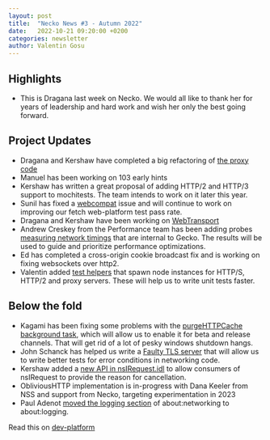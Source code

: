 ```yaml
---
layout: post
title:  "Necko News #3 - Autumn 2022"
date:   2022-10-21 09:20:00 +0200
categories: newsletter
author: Valentin Gosu
---
```


## Highlights

* This is Dragana last week on Necko. We would all like to thank her for years of leadership and hard work and wish her only the best going forward.

## Project Updates

* Dragana and Kershaw have completed a big refactoring of [the proxy code](https://bugzilla.mozilla.org/show_bug.cgi?id=1754731)
* Manuel has been working on 103 early hints
* Kershaw has written a great proposal of adding HTTP/2 and HTTP/3 support to mochitests. The team intends to work on it later this year.
* Sunil has fixed a [webcompat](https://bugzilla.mozilla.org/show_bug.cgi?id=1697421) issue and will continue to work on improving our fetch web-platform test pass rate.
* Dragana and Kershaw have been working on [WebTransport](https://bugzilla.mozilla.org/show_bug.cgi?id=1709355)
* Andrew Creskey from the Performance team has been adding probes [measuring network timings](https://bugzilla.mozilla.org/show_bug.cgi?id=1777538) that are internal to Gecko. The results will be used to guide and prioritize performance optimizations.
* Ed has completed a cross-origin cookie broadcast fix and is working on fixing websockets over http2.
* Valentin added [test helpers](https://searchfox.org/mozilla-central/source/netwerk/test/unit/head_servers.js) that spawn node instances for HTTP/S, HTTP/2 and proxy servers. These will help us to write unit tests faster.

## Below the fold

* Kagami has been fixing some problems with the [purgeHTTPCache background task](https://bugzilla.mozilla.org/show_bug.cgi?id=1791675), which will allow us to enable it for beta and release channels. That will get rid of a lot of pesky windows shutdown hangs.
* John Schanck has helped us write a [Faulty TLS server](https://bugzilla.mozilla.org/show_bug.cgi?id=1754746) that will allow us to write better tests for error conditions in networking code.
* Kershaw added a [new API in nsIRequest.idl](https://searchfox.org/mozilla-central/rev/a64647a2125cf3d334451051491fef6772e8eb57/netwerk/base/nsIRequest.idl#209) to allow consumers of nsIRequest to provide the reason for cancellation. 
* ObliviousHTTP implementation is in-progress with Dana Keeler from NSS and support from Necko, targeting experimentation in 2023
* Paul Adenot [moved the logging section](https://bugzilla.mozilla.org/show_bug.cgi?id=1347955) of about:networking to about:logging. 

Read this on [dev-platform](https://groups.google.com/a/mozilla.org/g/dev-platform/c/bsQUnJuYVxQ/m/H_k3HWdUBQAJ)
